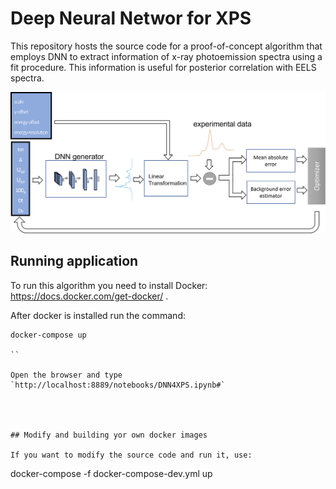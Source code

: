 # Deep Neural Networ for XPS

This repository hosts the source code for a proof-of-concept algorithm that employs DNN to extract information of x-ray photoemission spectra using a fit procedure.
This information is useful for posterior correlation with EELS spectra. 

<img src="dnn_fit.png" width="800" style="background=white"/>


## Running application

To run this algorithm you need to install Docker: https://docs.docker.com/get-docker/ .

After docker is installed run the command:

```
docker-compose up

``

Open the browser and type `http://localhost:8889/notebooks/DNN4XPS.ipynb#`




## Modify and building yor own docker images

If you want to modify the source code and run it, use:

```
docker-compose -f docker-compose-dev.yml up

```
